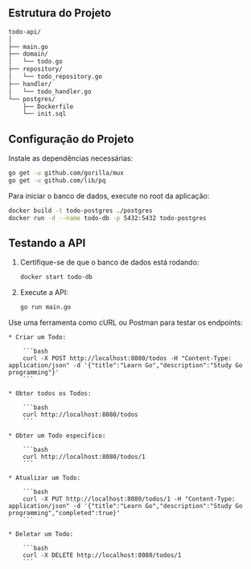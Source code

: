 ## Estrutura do Projeto


```bash
todo-api/
│
├── main.go
├── domain/
│   └── todo.go
├── repository/
│   └── todo_repository.go
├── handler/
│   └── todo_handler.go
└── postgres/
    ├── Dockerfile
    └── init.sql
```

## Configuração do Projeto

Instale as dependências necessárias:

```bash
go get -u github.com/gorilla/mux
go get -u github.com/lib/pq
```

Para iniciar o banco de dados, execute no root da aplicação:

```bash
docker build -t todo-postgres ./postgres
docker run -d --name todo-db -p 5432:5432 todo-postgres
```

## Testando a API

1. Certifique-se de que o banco de dados está rodando:

   ```bash
   docker start todo-db
   ```

2. Execute a API:

   ```bash
   go run main.go
   ```

Use uma ferramenta como cURL ou Postman para testar os endpoints:

    * Criar um Todo:

        ```bash
        curl -X POST http://localhost:8080/todos -H "Content-Type: application/json" -d '{"title":"Learn Go","description":"Study Go programming"}'
        ```

    * Obter todos os Todos:

        ```bash
        curl http://localhost:8080/todos
        ```

    * Obter um Todo específico:

        ```bash
        curl http://localhost:8080/todos/1
        ```

    * Atualizar um Todo:

        ```bash
        curl -X PUT http://localhost:8080/todos/1 -H "Content-Type: application/json" -d '{"title":"Learn Go","description":"Study Go programming","completed":true}'
        ```

    * Deletar um Todo:

        ```bash
        curl -X DELETE http://localhost:8080/todos/1
        ```
